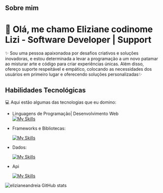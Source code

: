
  
  ## Sobre mim
  # 🚀 Olá, me chamo Eliziane codinome Lizi  - Software Developer   | Support
  
  ✨ Sou uma pessoa apaixonadoa por desafios criativos e soluções inovadoras, e estou determinada a levar a programação a um novo patamar ao misturar arte e código para criar experiências únicas. Além disso, ofereço suporte respeitável e empático, colocando as necessidades dos usuários em primeiro lugar e oferecendo soluções personalizadas✨
  
  ## Habilidades Tecnológicas
  
  💻 Aqui estão algumas das tecnologias que eu domino:
  
  
  -  Linguagens de Programação| Desenvolvimento Web  
      [![My Skills](https://skillicons.dev/icons?i=html,css,java,typescript)](https://skillicons.dev)
  - Frameworks e Bibliotecas: 
  
      [![My Skills](https://skillicons.dev/icons?i=react,redux,bootstrap,angular)](https://skillicons.dev)
  - Dados: 
  
      [![My Skills](https://skillicons.dev/icons?i=mysql,mongo,postgres)](https://skillicons.dev)
  - Api

  
      [![My Skills](https://skillicons.dev/icons?i=postman,kibana)](https://skillicons.dev)


![elizianeandreia GitHub stats](https://github-readme-stats.vercel.app/api?username=elizianeandreia&show_icons=true&theme=merko)

    
